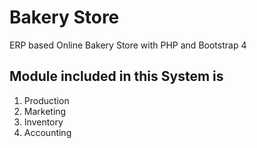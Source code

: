 <h1>Bakery Store</h1>

<p>ERP based Online Bakery Store with PHP and Bootstrap 4</p>

<h2>Module included in this System is</h2>
<ol>
  <li>Production</li>
  <li>Marketing</li>
  <li>Inventory</li>
  <li>Accounting</li>
</ol>
